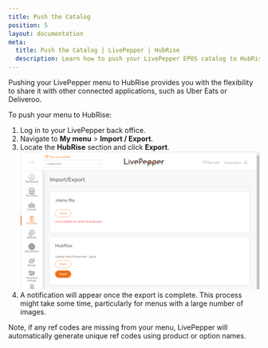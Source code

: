 ```yaml
---
title: Push the Catalog
position: 5
layout: documentation
meta:
  title: Push the Catalog | LivePepper | HubRise
  description: Learn how to push your LivePepper EPOS catalog to HubRise.
---
```


Pushing your LivePepper menu to HubRise provides you with the flexibility to share it with other connected applications, such as Uber Eats or Deliveroo.

To push your menu to HubRise:

1. Log in to your LivePepper back office.
2. Navigate to **My menu** > **Import / Export**.
3. Locate the **HubRise** section and click **Export**.
   ![Import and Export the Menu](./images/010-hubrise-menu-import.png)
4. A notification will appear once the export is complete. This process might take some time, particularly for menus with a large number of images.

Note, if any ref codes are missing from your menu, LivePepper will automatically generate unique ref codes using product or option names.
